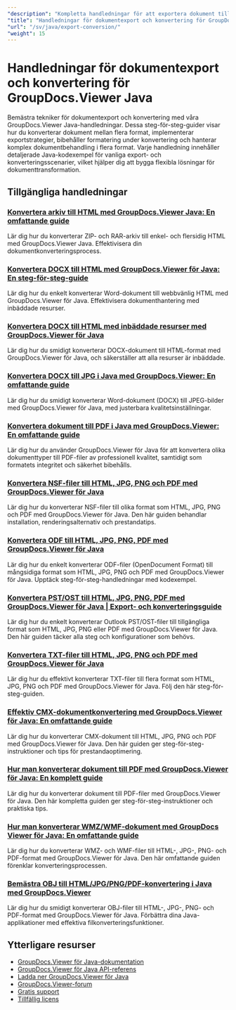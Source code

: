 ```yaml
---
"description": "Kompletta handledningar för att exportera dokument till olika format och implementera strategier för dokumentkonvertering med GroupDocs.Viewer för Java."
"title": "Handledningar för dokumentexport och konvertering för GroupDocs.Viewer Java"
"url": "/sv/java/export-conversion/"
"weight": 15
---
```


# Handledningar för dokumentexport och konvertering för GroupDocs.Viewer Java

Bemästra tekniker för dokumentexport och konvertering med våra GroupDocs.Viewer Java-handledningar. Dessa steg-för-steg-guider visar hur du konverterar dokument mellan flera format, implementerar exportstrategier, bibehåller formatering under konvertering och hanterar komplex dokumentbehandling i flera format. Varje handledning innehåller detaljerade Java-kodexempel för vanliga export- och konverteringsscenarier, vilket hjälper dig att bygga flexibla lösningar för dokumenttransformation.

## Tillgängliga handledningar

### [Konvertera arkiv till HTML med GroupDocs.Viewer Java: En omfattande guide](./groupdocs-viewer-java-convert-archives-html/)
Lär dig hur du konverterar ZIP- och RAR-arkiv till enkel- och flersidig HTML med GroupDocs.Viewer Java. Effektivisera din dokumentkonverteringsprocess.

### [Konvertera DOCX till HTML med GroupDocs.Viewer för Java: En steg-för-steg-guide](./convert-docx-to-html-groupdocs-viewer-java/)
Lär dig hur du enkelt konverterar Word-dokument till webbvänlig HTML med GroupDocs.Viewer för Java. Effektivisera dokumenthantering med inbäddade resurser.

### [Konvertera DOCX till HTML med inbäddade resurser med GroupDocs.Viewer för Java](./render-docx-html-embedded-resources-groupdocs-java/)
Lär dig hur du smidigt konverterar DOCX-dokument till HTML-format med GroupDocs.Viewer för Java, och säkerställer att alla resurser är inbäddade.

### [Konvertera DOCX till JPG i Java med GroupDocs.Viewer: En omfattande guide](./convert-docx-jpg-groupdocs-viewer-java/)
Lär dig hur du smidigt konverterar Word-dokument (DOCX) till JPEG-bilder med GroupDocs.Viewer för Java, med justerbara kvalitetsinställningar.

### [Konvertera dokument till PDF i Java med GroupDocs.Viewer: En omfattande guide](./convert-documents-pdf-java-groupdocs-viewer/)
Lär dig hur du använder GroupDocs.Viewer för Java för att konvertera olika dokumenttyper till PDF-filer av professionell kvalitet, samtidigt som formatets integritet och säkerhet bibehålls.

### [Konvertera NSF-filer till HTML, JPG, PNG och PDF med GroupDocs.Viewer för Java](./convert-nsf-files-groupdocs-viewer-java/)
Lär dig hur du konverterar NSF-filer till olika format som HTML, JPG, PNG och PDF med GroupDocs.Viewer för Java. Den här guiden behandlar installation, renderingsalternativ och prestandatips.

### [Konvertera ODF till HTML, JPG, PNG, PDF med GroupDocs.Viewer för Java](./convert-odf-documents-groupdocs-viewer-java/)
Lär dig hur du enkelt konverterar ODF-filer (OpenDocument Format) till mångsidiga format som HTML, JPG, PNG och PDF med GroupDocs.Viewer för Java. Upptäck steg-för-steg-handledningar med kodexempel.

### [Konvertera PST/OST till HTML, JPG, PNG, PDF med GroupDocs.Viewer för Java | Export- och konverteringsguide](./convert-pst-ost-groupdocs-viewer-java/)
Lär dig hur du enkelt konverterar Outlook PST/OST-filer till tillgängliga format som HTML, JPG, PNG eller PDF med GroupDocs.Viewer för Java. Den här guiden täcker alla steg och konfigurationer som behövs.

### [Konvertera TXT-filer till HTML, JPG, PNG och PDF med GroupDocs.Viewer för Java](./groupdocs-viewer-java-txt-conversion-guide/)
Lär dig hur du effektivt konverterar TXT-filer till flera format som HTML, JPG, PNG och PDF med GroupDocs.Viewer för Java. Följ den här steg-för-steg-guiden.

### [Effektiv CMX-dokumentkonvertering med GroupDocs.Viewer för Java: En omfattande guide](./mastering-cmx-document-conversion-groupdocs-viewer-java/)
Lär dig hur du konverterar CMX-dokument till HTML, JPG, PNG och PDF med GroupDocs.Viewer för Java. Den här guiden ger steg-för-steg-instruktioner och tips för prestandaoptimering.

### [Hur man konverterar dokument till PDF med GroupDocs.Viewer för Java: En komplett guide](./convert-documents-pdf-groupdocs-viewer-java/)
Lär dig hur du konverterar dokument till PDF-filer med GroupDocs.Viewer för Java. Den här kompletta guiden ger steg-för-steg-instruktioner och praktiska tips.

### [Hur man konverterar WMZ/WMF-dokument med GroupDocs Viewer för Java: En omfattande guide](./convert-wmz-wmf-groupdocs-viewer-java/)
Lär dig hur du konverterar WMZ- och WMF-filer till HTML-, JPG-, PNG- och PDF-format med GroupDocs.Viewer för Java. Den här omfattande guiden förenklar konverteringsprocessen.

### [Bemästra OBJ till HTML/JPG/PNG/PDF-konvertering i Java med GroupDocs.Viewer](./master-obj-conversion-java-html-jpg-png-pdf/)
Lär dig hur du smidigt konverterar OBJ-filer till HTML-, JPG-, PNG- och PDF-format med GroupDocs.Viewer för Java. Förbättra dina Java-applikationer med effektiva filkonverteringsfunktioner.

## Ytterligare resurser

- [GroupDocs.Viewer för Java-dokumentation](https://docs.groupdocs.com/viewer/java/)
- [GroupDocs.Viewer för Java API-referens](https://reference.groupdocs.com/viewer/java/)
- [Ladda ner GroupDocs.Viewer för Java](https://releases.groupdocs.com/viewer/java/)
- [GroupDocs.Viewer-forum](https://forum.groupdocs.com/c/viewer/9)
- [Gratis support](https://forum.groupdocs.com/)
- [Tillfällig licens](https://purchase.groupdocs.com/temporary-license/)